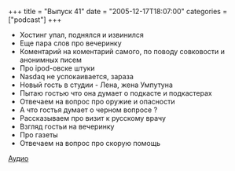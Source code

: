 +++
title = "Выпуск 41"
date = "2005-12-17T18:07:00"
categories = ["podcast"]
+++


- Хостинг упал, поднялся и извинился
- Еще пара слов про вечеринку
- Коментарий на коментарий самого, по поводу совковости и анонимных писем
- Про ipod-овске штуки
- Nasdaq не успокаивается, зараза
- Новый гость в студии - Лена, жена Умпутуна
- Пытаю гостью что она думает о подкасте и подкастерах
- Отвечаем на вопрос про оружие и опасности
- А что гостья думает о черном вопросе ?
- Рассказываем про визит к русскому врачу
- Взгляд гостьи на вечеринку
- Про газеты
- Отвечаем на вопрос про скорую помощь

[Аудио](https://podcast.umputun.com/media/ump_podcast41.mp3)
<audio src="https://podcast.umputun.com/media/ump_podcast41.mp3" preload="none">